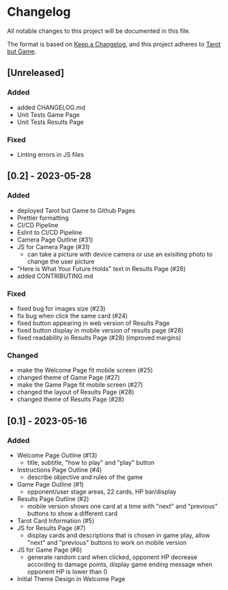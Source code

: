 # Changelog

All notable changes to this project will be documented in this file.

The format is based on [Keep a Changelog](https://keepachangelog.com/en/1.0.0/),
and this project adheres to [Tarot but Game](https://github.com/CSE110-Team17/cse110-sp23-group17).

## [Unreleased]

### Added
- added CHANGELOG.md
- Unit Tests Game Page
- Unit Tests Results Page

### Fixed
- Linting errors in JS files

## [0.2] - 2023-05-28

### Added
- deployed Tarot but Game to Github Pages
- Prettier formatting
- CI/CD Pipeline
- Eslint to CI/CD Pipeline
- Camera Page Outline (#31)
- JS for Camera Page (#31)
  - can take a picture with device camera or use an exisiting photo to change the user picture
- "Here is What Your Future Holds" text in Results Page (#28)
- added CONTRIBUTING.md

### Fixed

- fixed bug for images size (#23)
- fix bug when click the same card (#24)
- fixed button appearing in web version of Results Page
- fixed button display in mobile version of results page (#28)
- fixed readability in Results Page (#28) (improved margins)

### Changed

- make the Welcome Page fit mobile screen (#25)
- changed theme of Game Page (#27)
- make the Game Page fit mobile screen (#27)
- changed the layout of Results Page (#28) 
- changed theme of Results Page (#28)

## [0.1] - 2023-05-16

### Added

- Welcome Page Outline (#13)
  - title, subtitle, "how to play" and "play" button
- Instructions Page Outline (#4)
  - describe objective and rules of the game
- Game Page Outline (#1)
  - opponent/user stage areas, 22 cards, HP bar/display
- Results Page Outline (#2)
  - mobile version shows one card at a time with "next" and "previous" buttons to show a different card
- Tarot Card Information (#5)
- JS for Results Page (#7)
  - display cards and descriptions that is chosen in game play, allow "next" and "previous" buttons to work on mobile version
- JS for Game Page (#6)
  - generate random card when clicked, opponent HP decrease according to damage points, display game ending message when opponent HP is lower than 0
- Initial Theme Design in Welcome Page